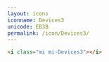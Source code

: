 ```yaml
---
layout: icons
iconname: Devices3
unicode: EB3B
permalink: /icon/Devices3/
---
```


``` html
<i class="mi mi-Devices3"></i>
```
